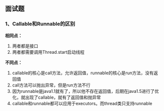 



## 面试题

### 1、Callable和Runnable的区别

**相同点：**

1. 两者都是接口
2. 两者都需要调用Thread.start启动线程

**不同点：**

1. callable的核心是call方法，允许返回值，runnable的核心是run方法，没有返回值
2. call方法可以抛出异常，但是run方法不行
3. 因为runnable是java1.1就有了，所以他不存在返回值，后期在java1.5进行了优化，就出现了callable，就有了返回值和抛异常
4. callable和runnable都可以应用于executors。而thread类只支持runnable


